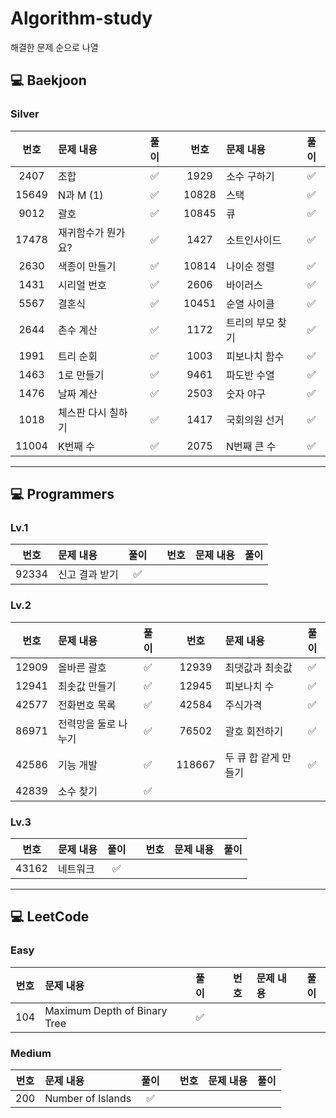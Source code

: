 # Algorithm-study
해결한 문제 순으로 나열


## 💻 Baekjoon

### Silver

| 번호   | 문제 내용                 | 풀이 |   | 번호   | 문제 내용                 | 풀이 |
|:------:|:--------------------------|:----:|---|:------:|:--------------------------|:----:|
| 2407   | 조합                      | ✅   |   | 1929   | 소수 구하기               | ✅   |
| 15649  | N과 M (1)                 | ✅   |   | 10828  | 스택                      | ✅   |
| 9012   | 괄호                      | ✅   |   | 10845  | 큐                        | ✅   |
| 17478  | 재귀함수가 뭔가요?        | ✅   |   | 1427   | 소트인사이드               | ✅   |
| 2630   | 색종이 만들기             | ✅   |   | 10814  | 나이순 정렬               | ✅   |
| 1431   | 시리얼 번호               | ✅   |   | 2606   | 바이러스                  | ✅   |
| 5567   | 결혼식                    | ✅   |   | 10451  | 순열 사이클               | ✅   |
| 2644   | 촌수 계산                 | ✅   |   |  1172 | 트리의 부모 찾기           | ✅   |
| 1991   | 트리 순회                 | ✅   |   |  1003 | 피보나치 함수              | ✅   |
| 1463  | 1로 만들기             | ✅   |   |  9461 | 파도반 수열                  |  ✅    |
| 1476  | 날짜 계산             | ✅   |   |  2503 | 숫자 야구                  |  ✅    |
| 1018  | 체스판 다시 칠하기             | ✅   |   |  1417 | 국회의원 선거              |  ✅    |
| 11004  | K번째 수             | ✅   |   |  2075 | N번째 큰 수                 |  ✅    |


---


## 💻 Programmers 

### Lv.1

| 번호   | 문제 내용                 | 풀이 |   | 번호   | 문제 내용                 | 풀이 |
|:------:|:--------------------------|:----:|---|:------:|:--------------------------|:----:|
| 92334  | 신고 결과 받기               | ✅   |   |   |            |    |

### Lv.2

| 번호   | 문제 내용                 | 풀이 |   | 번호   | 문제 내용                 | 풀이 |
|:------:|:--------------------------|:----:|---|:------:|:--------------------------|:----:|
| 12909  | 올바른 괄호               | ✅   |   | 12939  | 최댓값과 최솟값           | ✅   |
| 12941  | 최솟값 만들기             | ✅   |   | 12945  | 피보나치 수               | ✅   |
| 42577  | 전화번호 목록             | ✅   |   |  42584 | 주식가격                  |  ✅  |
| 86971  | 전력망을 둘로 나누기      | ✅   |   |  76502 | 괄호 회전하기             |  ✅  |
| 42586  | 기능 개발                 | ✅   |   | 118667  | 두 큐 합 같게 만들기     |  ✅  |
| 42839  | 소수 찾기                 | ✅   |   |   | |    |

### Lv.3

| 번호   | 문제 내용                 | 풀이 |   | 번호   | 문제 내용                 | 풀이 |
|:------:|:--------------------------|:----:|---|:------:|:--------------------------|:----:|
| 43162  | 네트워크               | ✅   |   |   |            |    |


---


## 💻 LeetCode 

### Easy

| 번호   | 문제 내용                 | 풀이 |   | 번호   | 문제 내용                 | 풀이 |
|:------:|:--------------------------|:----:|---|:------:|:--------------------------|:----:|
| 104  | Maximum Depth of Binary Tree               | ✅   |   |   |             |    |


### Medium

| 번호   | 문제 내용                 | 풀이 |   | 번호   | 문제 내용                 | 풀이 |
|:------:|:--------------------------|:----:|---|:------:|:--------------------------|:----:|
| 200  | Number of Islands               | ✅   |   |   |            |    |

